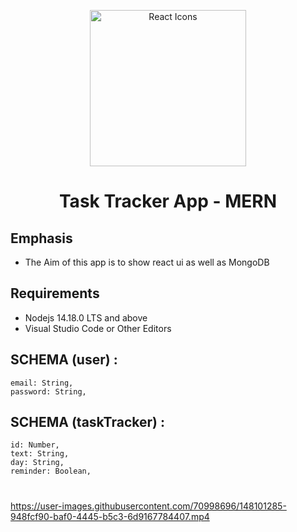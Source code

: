 <p align="center"><img src="https://user-images.githubusercontent.com/70998696/147835212-5f25e91a-fab1-4b8d-86ab-ed1d339afdcf.png" width="250" alt="React Icons">   </p>


<h1 align="center">Task Tracker App - MERN</h1>


## Emphasis

- The Aim of this app is to show react ui as well as MongoDB


## Requirements
- Nodejs 14.18.0 LTS and above
- Visual Studio Code or Other Editors

## SCHEMA (user) :

    email: String,
    password: String,
    
## SCHEMA (taskTracker) :

    id: Number,
    text: String,
    day: String,
    reminder: Boolean,
#

   https://user-images.githubusercontent.com/70998696/148101285-948fcf90-baf0-4445-b5c3-6d9167784407.mp4


